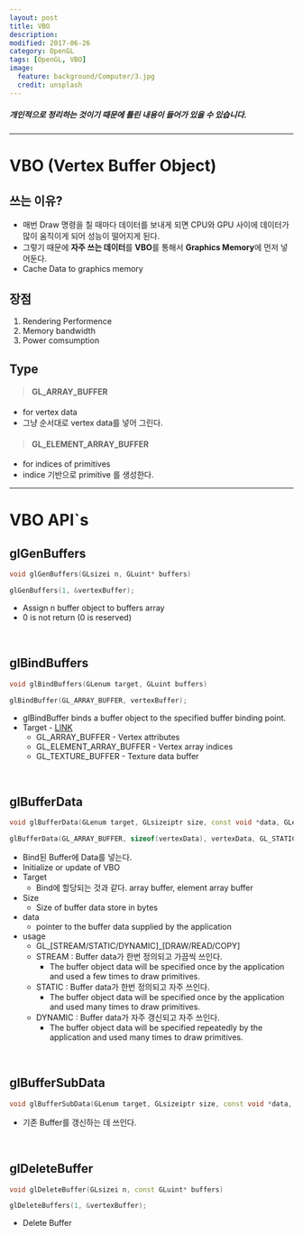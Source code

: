 ```yaml
---
layout: post
title: VBO
description:
modified: 2017-06-26
category: OpenGL
tags: [OpenGL, VBO]
image:
  feature: background/Computer/3.jpg
  credit: unsplash
---
```

##### 개인적으로 정리하는 것이기 때문에 틀린 내용이 들어가 있을 수 있습니다.
---

# VBO (Vertex Buffer Object)
## 쓰는 이유?
- 매번 Draw 명령을 칠 때마다 데이터를 보내게 되면 CPU와 GPU 사이에 데이터가 많이 움직이게 되어 성능이 떨어지게 된다.  
- 그렇기 때문에 **자주 쓰는 데이터**를 **VBO**를 통해서 **Graphics Memory**에 먼저 넣어둔다.
- Cache Data to graphics memory

## 장점
1. Rendering Performence
2. Memory bandwidth
3. Power comsumption

## Type 
> #### GL_ARRAY_BUFFER

- for vertex data 
- 그냥 순서대로 vertex data를 넣어 그린다.

> #### GL_ELEMENT_ARRAY_BUFFER

- for indices of primitives
- indice 기반으로 primitive 를 생성한다.

---

# VBO API`s

## glGenBuffers

```cpp
void glGenBuffers(GLsizei n, GLuint* buffers)

glGenBuffers(1, &vertexBuffer);
```
- Assign n buffer object to buffers array
- 0 is not return (0 is reserved)

<br />

## glBindBuffers

```cpp
void glBindBuffers(GLenum target, GLuint buffers)

glBindBuffer(GL_ARRAY_BUFFER, vertexBuffer);
```
- glBindBuffer binds a buffer object to the specified buffer binding point.
- Target - [LINK](https://www.khronos.org/registry/OpenGL-Refpages/gl4/html/glBindBuffer.xhtml) 
  * GL_ARRAY_BUFFER - Vertex attributes
  * GL_ELEMENT_ARRAY_BUFFER - Vertex array indices
  * GL_TEXTURE_BUFFER - Texture data buffer

<br />

## glBufferData

```cpp
void glBufferData(GLenum target, GLsizeiptr size, const void *data, GLenum usage)

glBufferData(GL_ARRAY_BUFFER, sizeof(vertexData), vertexData, GL_STATIC_DRAW);
```
- Bind된 Buffer에 Data를 넣는다.
- Initialize or update of VBO
- Target
  * Bind에 할당되는 것과 같다. array buffer, element array buffer
- Size
  * Size of buffer data store in bytes
- data
  * pointer to the buffer data supplied by the application
- usage
  - GL_[STREAM/STATIC/DYNAMIC]_[DRAW/READ/COPY]
  - STREAM : Buffer data가 한번 정의되고 가끔씩 쓰인다.
    * The buffer object data will be specified once by the application and used a few times to draw primitives.
  - STATIC : Buffer data가 한번 정의되고 자주 쓰인다.
    * The buffer object data will be specified once by the application and used many times to draw primitives.
  - DYNAMIC : Buffer data가 자주 갱신되고 자주 쓰인다.
    * The buffer object data will be specified repeatedly by the application and used many times to draw primitives.

<br />

## glBufferSubData

```cpp
void glBufferSubData(GLenum target, GLsizeiptr size, const void *data, GLenum usage)
```
- 기존 Buffer를 갱신하는 데 쓰인다.

<br />

## glDeleteBuffer

```cpp
void glDeleteBuffer(GLsizei n, const GLuint* buffers)

glDeleteBuffers(1, &vertexBuffer);
```
- Delete Buffer

<br />
